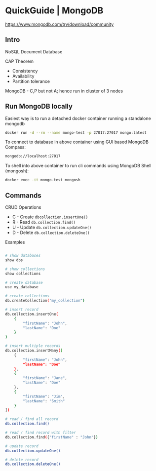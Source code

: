 # QuickGuide | MongoDB

<https://www.mongodb.com/try/download/community>

## Intro

NoSQL Document Database

CAP Theorem

- Consistency
- Availability
- Partition tolerance

MongoDB - C,P but not A; hence run in cluster of 3 nodes

## Run MongoDB locally

Easiest way is to run a detached docker container running a standalone mongodb

```bash
docker run -d --rm --name mongo-test -p 27017:27017 mongo:latest
```

To connect to database in above container using GUI based MongoDB Compass:

```bash
mongodb://localhost:27017
```

To shell into above container to run cli commands using MongoDB Shell (mongosh):

```bash
docker exec -it mongo-test mongosh
```

## Commands

CRUD Operations

- C - Create `dbcollection.insertOne()`
- R - Read `db.collection.find()`
- U - Update `db.collection.updateOne()`
- D - Delete `db.collection.deleteOne()`

Examples

```bash

# show databases
show dbs

# show collections
show collections

# create database
use my_database

# create collections
db.createCollection("my_collection")

# insert record
db.collection.insertOne(
    {
        "firstName": "John",
        "lastName": "Doe"
    }
)

# insert multiple records
db.collection.insertMany([
    {
        "firstName": "John",
        "lastName": "Doe"
    },
    {
        "firstName": "Jane",
        "lastName": "Doe"
    },
    {
        "firstName": "Jim",
        "lastName": "Smith"
    }
])

# read / find all record
db.collection.find()

# read / find record with filter
db.collection.find({"firstName" : "John"})

# update record
db.collection.updateOne()

# delete record
db.collection.deleteOne()

```
